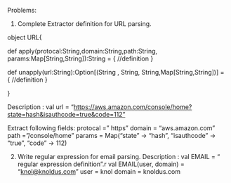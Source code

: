 Problems:
1. Complete  Extractor definition  for URL parsing.

object URL{

  def apply(protocal:String,domain:String,path:String, params:Map[String,String]):String = {
	 //definition
  }

  def unapply(url:String):Option[(String , String, String,Map[String,String])] = {
    	    //definition
  }

}

Description :
 val  url = “https://aws.amazon.com/console/home?state=hash&isauthcode=true&code=112”

  Extract following fields:
	protocal =” https”
	domain   = “aws.amazon.com”
	path        =”/console/home”
	params = Map(“state” -> “hash”, “isauthcode” -> “true”, “code” -> 112)

2. Write regular expression for email parsing.
Description :
   	val EMAIL = “ regular expression definition”.r
  	val EMAIL(user, domain) = “knol@knoldus.com”
      		user = knol
     		domain = knoldus.com

